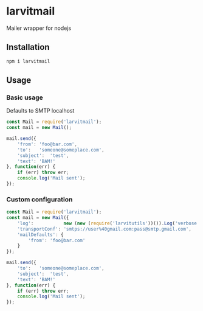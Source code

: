# larvitmail

Mailer wrapper for nodejs

## Installation

```bash
npm i larvitmail
```

## Usage

### Basic usage

Defaults to SMTP localhost

```javascript
const Mail = require('larvitmail');
const mail = new Mail();

mail.send({
	'from':	'foo@bar.com',
	'to':	'someone@someplace.com',
	'subject':	'test',
	'text':	'BAM!'
}, function(err) {
	if (err) throw err;
	console.log('Mail sent');
});
```

### Custom configuration

```javascript
const Mail = require('larvitmail');
const mail = new Mail({
	'log':           new (new (require('larvitutils'))()).Log('verbose'),
	'transportConf': 'smtps://user%40gmail.com:pass@smtp.gmail.com',
	'mailDefaults': {
		'from': 'foo@bar.com'
	}
});

mail.send({
	'to':	'someone@someplace.com',
	'subject':	'test',
	'text':	'BAM!'
}, function(err) {
	if (err) throw err;
	console.log('Mail sent');
});
```
